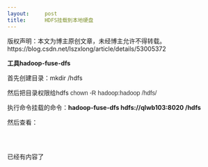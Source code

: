 ```yaml
---
layout:     post
title:      HDFS挂载到本地硬盘
---
```

<div id="article_content" class="article_content clearfix csdn-tracking-statistics" data-pid="blog" data-mod="popu_307" data-dsm="post">
								<div class="article-copyright">
					版权声明：本文为博主原创文章，未经博主允许不得转载。					https://blog.csdn.net/lszxlong/article/details/53005372				</div>
								            <link rel="stylesheet" href="https://csdnimg.cn/release/phoenix/template/css/ck_htmledit_views-f76675cdea.css">
						<div class="htmledit_views" id="content_views">
                
<p><strong>工具hadoop-fuse-dfs</strong></p>
<p>首先创建目录：mkdir /hdfs</p>
<p>然后把目录权限给hdfs <span style="color:rgb(51,51,51);font-family:Arial;font-size:14px;">chown -R hadoop:hadoop /hdfs/</span></p>
<p>执行命令挂载的命令：<strong>hadoop-fuse-dfs hdfs://qlwb103:8020 /hdfs</strong></p>
<p>然后查看：</p>
<p><img src="" alt=""><br></p>
<p><br></p>
<p>已经有内容了</p>
            </div>
                </div>